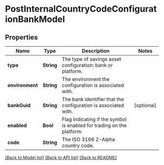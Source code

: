 # PostInternalCountryCodeConfigurationBankModel

## Properties
Name | Type | Description | Notes
------------ | ------------- | ------------- | -------------
**type** | **String** | The type of savings asset configuration: bank or platform. | 
**environment** | **String** | The environment the configuration is associated with. | 
**bankGuid** | **String** | The bank identifier that the configuration is associated with. | [optional] 
**enabled** | **Bool** | Flag indicating if the symbol is enabled for trading on the platform. | 
**code** | **String** | The ISO 3166 2-Alpha country code. | 

[[Back to Model list]](../README.md#documentation-for-models) [[Back to API list]](../README.md#documentation-for-api-endpoints) [[Back to README]](../README.md)



